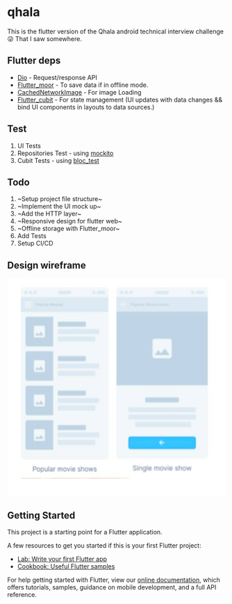 # qhala

This is the flutter version of the Qhala android technical interview challenge :stuck_out_tongue_winking_eye: That I saw somewhere.

## Flutter deps

- [Dio](https://pub.dev/packages/dio) - Request/response API
- [Flutter_moor](https://moor.simonbinder.eu/) - To save data if in offline mode.
- [CachedNetworkImage](https://pub.dev/packages/cached_network_image) - For image Loading
- [Flutter_cubit](https://pub.dev/packages/flutter_bloc) - For state management (UI updates with data changes && bind UI components in layouts to data sources.)

## Test
1. UI Tests 
2. Repositories Test - using [mockito](https://pub.dev/packages/mockito)
3. Cubit Tests - using [bloc_test](https://pub.dev/packages/bloc_test)


## Todo
1. ~Setup project file structure~
2. ~Implement the UI mock up~
3. ~Add the HTTP layer~
4. ~Responsive design for flutter web~
5. ~Offline storage with Flutter_moor~
6. Add Tests
7. Setup CI/CD


## Design wireframe
<img src="readme/design.jpg" alt="Movie design" height="500" />

## Getting Started

This project is a starting point for a Flutter application.

A few resources to get you started if this is your first Flutter project:

- [Lab: Write your first Flutter app](https://flutter.dev/docs/get-started/codelab)
- [Cookbook: Useful Flutter samples](https://flutter.dev/docs/cookbook)

For help getting started with Flutter, view our
[online documentation](https://flutter.dev/docs), which offers tutorials,
samples, guidance on mobile development, and a full API reference.
